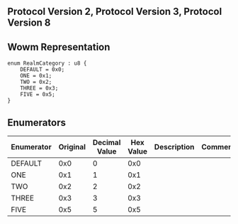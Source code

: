 ## Protocol Version 2, Protocol Version 3, Protocol Version 8

## Wowm Representation
```rust,ignore
enum RealmCategory : u8 {
    DEFAULT = 0x0;    
    ONE = 0x1;    
    TWO = 0x2;    
    THREE = 0x3;    
    FIVE = 0x5;    
}

```
## Enumerators
| Enumerator | Original | Decimal Value | Hex Value | Description | Comment |
| --------- | -------- | ------------- | --------- | ----------- | ------- |
| DEFAULT | 0x0 | 0 | 0x0 |  |  |
| ONE | 0x1 | 1 | 0x1 |  |  |
| TWO | 0x2 | 2 | 0x2 |  |  |
| THREE | 0x3 | 3 | 0x3 |  |  |
| FIVE | 0x5 | 5 | 0x5 |  |  |
